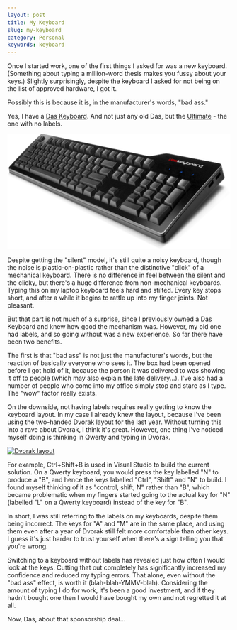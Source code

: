 ```yaml
---
layout: post
title: My Keyboard
slug: my-keyboard
category: Personal
keywords: keyboard
---
```


Once I started work, one of the first things I asked for was a new keyboard. (Something about typing a million-word thesis makes you fussy about your keys.) Slightly surprisingly, despite the keyboard I asked for not being on the list of approved hardware, I got it.

Possibly this is because it is, in the manufacturer's words, "bad ass."

Yes, I have a [Das Keyboard](https://www.daskeyboard.com/). And not just any old Das, but the [Ultimate](https://www.daskeyboard.com/model-s-ultimate/) - the one with no labels.

![Das Keyboard Ultimate](/assets/dask-ult-hero-2653.jpg)

Despite getting the "silent" model, it's still quite a noisy keyboard, though the noise is plastic-on-plastic rather than the distinctive "click" of a mechanical keyboard. There is no difference in feel between the silent and the clicky, but there's a huge difference from non-mechanical keyboards. Typing this on my laptop keyboard feels hard and stilted. Every key stops short, and after a while it begins to rattle up into my finger joints. Not pleasant.

But that part is not much of a surprise, since I previously owned a Das Keyboard and knew how good the mechanism was. However, my old one had labels, and so going without was a new experience. So far there have been two benefits.

The first is that "bad ass" is not just the manufacturer's words, but the reaction of basically everyone who sees it. The box had been opened before I got hold of it, because the person it was delivered to was showing it off to people (which may also explain the late delivery...). I've also had a number of people who come into my office simply stop and stare as I type. The "wow" factor really exists.

On the downside, not having labels requires really getting to know the keyboard layout. In my case I already knew the layout, because I've been using the two-handed [Dvorak](https://en.wikipedia.org/wiki/Dvorak_Simplified_Keyboard) layout for the last year. Without turning this into a rave about Dvorak, I think it's great. However, one thing I've noticed myself doing is thinking in Qwerty and typing in Dvorak.

[![Dvorak layout](https://upload.wikimedia.org/wikipedia/commons/thumb/2/25/KB_United_States_Dvorak.svg/500px-KB_United_States_Dvorak.svg.png)](https://en.wikipedia.org/wiki/Dvorak_Simplified_Keyboard)

For example, Ctrl+Shift+B is used in Visual Studio to build the current solution. On a Qwerty keyboard, you would press the key labelled "N" to produce a "B", and hence the keys labelled "Ctrl", "Shift" and "N" to build. I found myself thinking of it as "control, shift, N" rather than "B", which became problematic when my fingers started going to the actual key for "N" (labelled "L" on a Qwerty keyboard) instead of the key for "B".

In short, I was still referring to the labels on my keyboards, despite them being incorrect. The keys for "A" and "M" are in the same place, and using them even after a year of Dvorak still felt more comfortable than other keys. I guess it's just harder to trust yourself when there's a sign telling you that you're wrong.

Switching to a keyboard without labels has revealed just how often I would look at the keys. Cutting that out completely has significantly increased my confidence and reduced my typing errors. That alone, even without the "bad ass" effect, is worth it (blah-blah-YMMV-blah). Considering the amount of typing I do for work, it's been a good investment, and if they hadn't bought one then I would have bought my own and not regretted it at all.

Now, Das, about that sponsorship deal...
